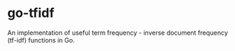 # go-tfidf
An implementation of useful term frequency - inverse document frequency (tf-idf) functions in Go.
